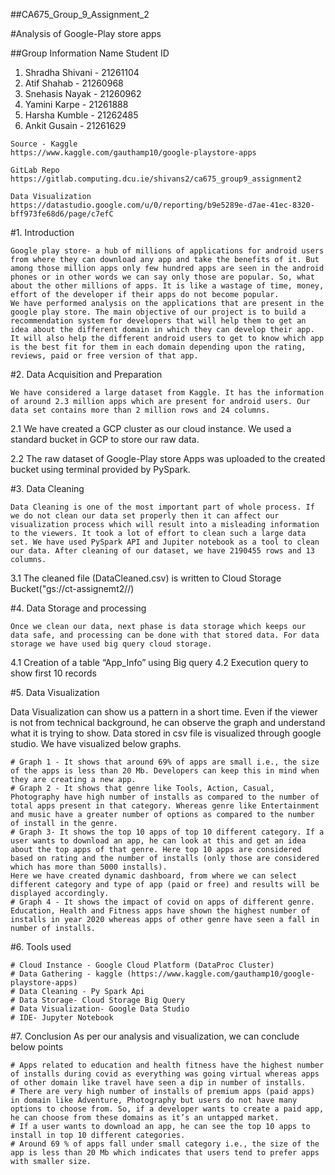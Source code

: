 ##CA675_Group_9_Assignment_2

#Analysis of Google-Play store apps

##Group Information
   Name                      Student ID
1. Shradha Shivani -         21261104
2. Atif Shahab -             21260968
3. Snehasis Nayak -          21260962
4. Yamini Karpe -            21261888
5. Harsha Kumble -           21262485
6. Ankit Gusain -            21261629


```
Source - Kaggle
https://www.kaggle.com/gauthamp10/google-playstore-apps

GitLab Repo
https://gitlab.computing.dcu.ie/shivans2/ca675_group9_assignment2

Data Visualization
https://datastudio.google.com/u/0/reporting/b9e5289e-d7ae-41ec-8320-bff973fe68d6/page/c7efC
```

#1. Introduction
``````
Google play store- a hub of millions of applications for android users from where they can download any app and take the benefits of it. But among those million apps only few hundred apps are seen in the android phones or in other words we can say only those are popular. So, what about the other millions of apps. It is like a wastage of time, money, effort of the developer if their apps do not become popular. 
We have performed analysis on the applications that are present in the google play store. The main objective of our project is to build a recommendation system for developers that will help them to get an idea about the different domain in which they can develop their app. It will also help the different android users to get to know which app is the best fit for them in each domain depending upon the rating, reviews, paid or free version of that app.

``````

#2. Data Acquisition and Preparation
```
We have considered a large dataset from Kaggle. It has the information of around 2.3 million apps which are present for android users. Our data set contains more than 2 million rows and 24 columns.
```
  2.1 We have created a GCP cluster as our cloud instance. We used a standard bucket in GCP to store our raw data.
  
  2.2 The raw dataset of Google-Play store Apps was uploaded to the created bucket using terminal provided by PySpark.

#3. Data Cleaning

```
Data Cleaning is one of the most important part of whole process. If we do not clean our data set properly then it can affect our visualization process which will result into a misleading information to the viewers. It took a lot of effort to clean such a large data set. We have used PySpark API and Jupiter notebook as a tool to clean our data. After cleaning of our dataset, we have 2190455 rows and 13 columns.
```
  3.1 The cleaned file (DataCleaned.csv) is written to Cloud Storage Bucket("gs://ct-assignemt2//)

#4. Data Storage and processing

```
Once we clean our data, next phase is data storage which keeps our data safe, and processing can be done with that stored data. For data storage we have used big query cloud storage. 
```
  4.1 Creation of a table “App_Info” using Big query
  4.2 Execution query to show first 10 records

#5. Data Visualization

Data Visualization can show us a pattern in a short time. Even if the viewer is not from technical background, he can observe the graph and understand what it is trying to show. Data stored in csv file is visualized through google studio. We have visualized below graphs.
```
# Graph 1 - It shows that around 69% of apps are small i.e., the size of the apps is less than 20 Mb. Developers can keep this in mind when they are creating a new app.
# Graph 2 - It shows that genre like Tools, Action, Casual, Photography have high number of installs as compared to the number of total apps present in that category. Whereas genre like Entertainment and music have a greater number of options as compared to the number of install in the genre.
# Graph 3- It shows the top 10 apps of top 10 different category. If a user wants to download an app, he can look at this and get an idea about the top apps of that genre. Here top 10 apps are considered based on rating and the number of installs (only those are considered which has more than 5000 installs).
Here we have created dynamic dashboard, from where we can select different category and type of app (paid or free) and results will be displayed accordingly.
# Graph 4 - It shows the impact of covid on apps of different genre. Education, Health and Fitness apps have shown the highest number of installs in year 2020 whereas apps of other genre have seen a fall in number of installs.
```

#6. Tools used
```
# Cloud Instance - Google Cloud Platform (DataProc Cluster)
# Data Gathering - kaggle (https://www.kaggle.com/gauthamp10/google-playstore-apps)
# Data Cleaning - Py Spark Api
# Data Storage- Cloud Storage Big Query
# Data Visualization- Google Data Studio
# IDE- Jupyter Notebook
```

#7. Conclusion
As per our analysis and visualization, we can conclude below points
```
# Apps related to education and health fitness have the highest number of installs during covid as everything was going virtual whereas apps of other domain like travel have seen a dip in number of installs.
# There are very high number of installs of premium apps (paid apps) in domain like Adventure, Photography but users do not have many options to choose from. So, if a developer wants to create a paid app, he can choose from these domains as it’s an untapped market.
# If a user wants to download an app, he can see the top 10 apps to install in top 10 different categories.
# Around 69 % of apps fall under small category i.e., the size of the app is less than 20 Mb which indicates that users tend to prefer apps with smaller size.

```



